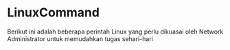 # LinuxCommand
Berikut ini adalah beberapa perintah Linux yang perlu dikuasai oleh Network Administrator untuk memudahkan tugas sehari-hari
